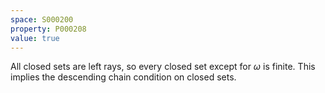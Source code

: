 ```yaml
---
space: S000200
property: P000208
value: true
---
```


All closed sets are left rays, so every closed set except for $\omega$ is finite. This implies the descending chain condition on closed sets.

